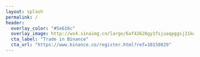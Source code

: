 ```yaml
---
layout: splash
permalink: /
header:
  overlay_color: "#5e616c"
  overlay_image: http://wx4.sinaimg.cn/large/6af42620gy1fsjuaqpggsj21kw0aggw1.jpg
  cta_label: "Trade in Binance"
  cta_url: "https://www.binance.co/register.html?ref=10150829"
---
```

